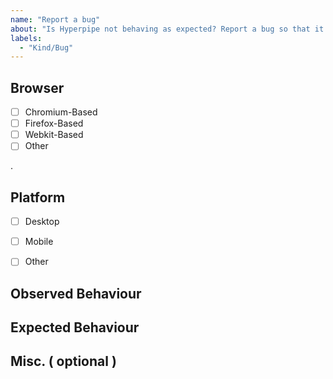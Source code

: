 ```yaml
---
name: "Report a bug"
about: "Is Hyperpipe not behaving as expected? Report a bug so that it can be fixed as soon as possible."
labels:
  - "Kind/Bug"
---
```

## Browser

- [ ] Chromium-Based
- [ ] Firefox-Based
- [ ] Webkit-Based
- [ ] Other

<!-- Name and Version -->.

## Platform

- [ ] Desktop
- [ ] Mobile
- [ ] Other


## Observed Behaviour

<!-- TODO -->


## Expected Behaviour

<!-- TODO -->


## Misc. ( optional )

<!-- Screen Shots / Console Logs / Network Requests / Anything else Relevant -->
